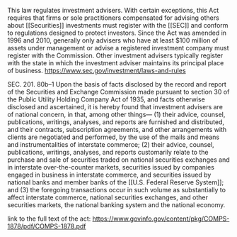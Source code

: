 This law regulates investment advisers. With certain exceptions, this Act requires that firms or sole practitioners compensated for advising others about [[Securities]] investments must register with the [[SEC]] and conform to regulations designed to protect investors. Since the Act was amended in 1996 and 2010, generally only advisers who have at least $100 million of assets under management or advise a registered investment company must register with the Commission. Other investment advisers typically register with the state in which the investment adviser maintains its principal place of business.
https://www.sec.gov/investment/laws-and-rules

SEC. 201. 80b–1 Upon the basis of facts disclosed by the record and report of the Securities and Exchange Commission made pursuant to section 30 of the Public Utility Holding Company Act of 1935, and facts otherwise disclosed and ascertained, it is hereby found that investment advisers are of national concern, in that, among other things—
(1) their advice, counsel, publications, writings, analyses, and reports are furnished and distributed, and their contracts, subscription agreements, and other arrangements with clients are negotiated and performed, by the use of the mails and means and instrumentalities of interstate commerce;
(2) their advice, counsel, publications, writings, analyses, and reports customarily relate to the purchase and sale of securities traded on national securities exchanges and in interstate over-the-counter markets, securities issued by companies engaged in business in interstate commerce, and securities issued by national banks and member banks of the [[U.S. Federal Reserve System]]; and
(3) the foregoing transactions occur in such volume as substantially to affect interstate commerce, national securities exchanges, and other securities markets, the national banking system and the national economy.

link to the full text of the act:
https://www.govinfo.gov/content/pkg/COMPS-1878/pdf/COMPS-1878.pdf